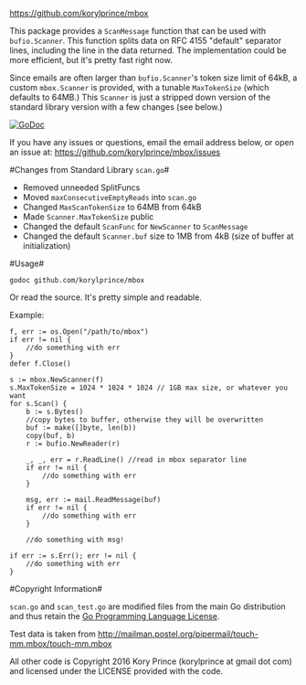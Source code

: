 https://github.com/korylprince/mbox

This package provides a `ScanMessage` function that can be used with `bufio.Scanner`. This function splits data on RFC 4155 "default" separator lines, including the line in the data returned. The implementation could be more efficient, but it's pretty fast right now.

Since emails are often larger than `bufio.Scanner`'s token size limit of 64kB, a custom `mbox.Scanner` is provided, with a tunable `MaxTokenSize` (which defaults to 64MB.) This `Scanner` is just a stripped down version of the standard library version with a few changes (see below.)

[![GoDoc](https://godoc.org/github.com/korylprince/mbox?status.svg)](https://godoc.org/github.com/korylprince/mbox)

If you have any issues or questions, email the email address below, or open an issue at:
https://github.com/korylprince/mbox/issues

#Changes from Standard Library `scan.go`#

* Removed unneeded SplitFuncs
* Moved `maxConsecutiveEmptyReads` into `scan.go`
* Changed `MaxScanTokenSize` to 64MB from 64kB
* Made `Scanner.MaxTokenSize` public
* Changed the default `ScanFunc` for `NewScanner` to `ScanMessage`
* Changed the default `Scanner.buf` size to 1MB from 4kB (size of buffer at initialization)

#Usage#

`godoc github.com/korylprince/mbox`

Or read the source. It's pretty simple and readable.

Example:

	f, err := os.Open("/path/to/mbox")
	if err != nil {
		//do something with err
	}
	defer f.Close()

	s := mbox.NewScanner(f)
	s.MaxTokenSize = 1024 * 1024 * 1024 // 1GB max size, or whatever you want
	for s.Scan() {
		b := s.Bytes()
		//copy bytes to buffer, otherwise they will be overwritten
		buf := make([]byte, len(b))
		copy(buf, b)
		r := bufio.NewReader(r)

		_, _, err = r.ReadLine() //read in mbox separator line
		if err != nil {
			//do something with err
		}

		msg, err := mail.ReadMessage(buf)
		if err != nil {
			//do something with err
		}

		//do something with msg!

	if err := s.Err(); err != nil {
		//do something with err
	}


#Copyright Information#

`scan.go` and `scan_test.go` are modified files from the main Go distribution and thus retain the [Go Programming Language License](https://golang.org/LICENSE).

Test data is taken from http://mailman.postel.org/pipermail/touch-mm.mbox/touch-mm.mbox

All other code is Copyright 2016 Kory Prince (korylprince at gmail dot com) and licensed under the LICENSE provided with the code.
